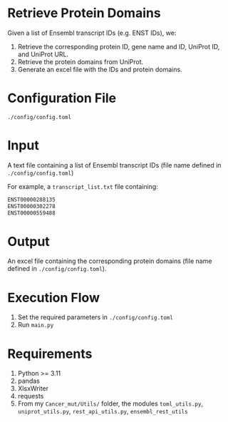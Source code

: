 # Retrieve Protein Domains

Given a list of Ensembl transcript IDs (e.g. ENST IDs), we:
1. Retrieve the corresponding protein ID, gene name and ID, UniProt ID, and UniProt URL.
1. Retrieve the protein domains from UniProt.
1. Generate an excel file with the IDs and protein domains.


# Configuration File
`./config/config.toml`

# Input
A text file containing a list of Ensembl transcript IDs (file name defined in `./config/config.toml`)

For example, a `transcript_list.txt` file containing:
```python 
ENST00000288135
ENST00000302278
ENST00000559488
```

# Output
An excel file containing the corresponding protein domains (file name defined in `./config/config.toml`).

# Execution Flow
1. Set the required parameters in `./config/config.toml`
1. Run `main.py`

# Requirements
1. Python >= 3.11
1. pandas
1. XlsxWriter
1. requests
1. From my `Cancer_mut/Utils/` folder, the modules `toml_utils.py`, `uniprot_utils.py`, `rest_api_utils.py`, `ensembl_rest_utils`

